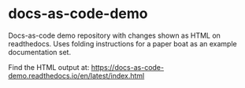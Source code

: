 # docs-as-code-demo
Docs-as-code demo repository with changes shown as HTML on readthedocs. Uses folding instructions for a paper boat as an example documentation set. 

Find the HTML output at: https://docs-as-code-demo.readthedocs.io/en/latest/index.html
